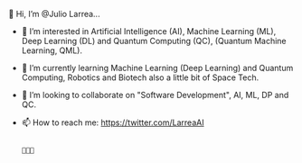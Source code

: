 👋 Hi, I’m @Julio Larrea...

* 👀 I’m interested in Artificial Intelligence (AI), Machine Learning (ML), Deep Learning (DL) and Quantum Computing (QC), (Quantum Machine Learning, QML).
* 🌱 I’m currently learning Machine Learning (Deep Learning) and Quantum Computing, Robotics and Biotech also a little bit of Space Tech.
* 💞️ I’m looking to collaborate on "Software Development", AI, ML, DP and QC.
* 📫 How to reach me: https://twitter.com/LarreaAI 

                                                                              🧠🤖🦾
<!---
JulioLarrea/JulioLarrea is a ✨ special ✨ repository because its `README.md` (this file) appears on your GitHub profile.
You can click the Preview link to take a look at your changes.
--->
